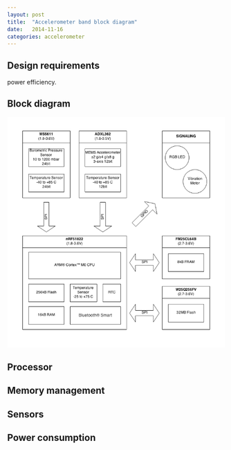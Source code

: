 ```yaml
---
layout: post
title:  "Accelerometer band block diagram"
date:   2014-11-16
categories: accelerometer
---
```

## Design requirements

power efficiency. 

## Block diagram
![Accelerometer band block diagram][diagram]

## Processor

## Memory management
 
## Sensors

## Power consumption 

[diagram]: /img/posts/accelerometer/accelerometer_band_block.png  "Accelerometer band block diagram"